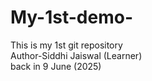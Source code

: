 # My-1st-demo-
This is my 1st git repository
<br>
Author-Siddhi Jaiswal (Learner)
<br>
back in 9 June (2025)
